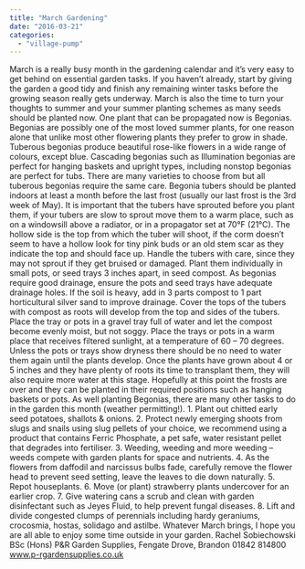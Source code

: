 ```yaml
---
title: "March Gardening"
date: "2016-03-21"
categories: 
  - "village-pump"
---
```


March is a really busy month in the gardening calendar and it’s very easy to get behind on essential garden tasks. If you haven’t already, start by giving the garden a good tidy and finish any remaining winter tasks before the growing season really gets underway. March is also the time to turn your thoughts to summer and your summer planting schemes as many seeds should be planted now. One plant that can be propagated now is Begonias. Begonias are possibly one of the most loved summer plants, for one reason alone that unlike most other flowering plants they prefer to grow in shade. Tuberous begonias produce beautiful rose-like flowers in a wide range of colours, except blue. Cascading begonias such as Illumination begonias are perfect for hanging baskets and upright types, including nonstop begonias are perfect for tubs. There are many varieties to choose from but all tuberous begonias require the same care. Begonia tubers should be planted indoors at least a month before the last frost (usually our last frost is the 3rd week of May). It is important that the tubers have sprouted before you plant them, if your tubers are slow to sprout move them to a warm place, such as on a windowsill above a radiator, or in a propagator set at 70°F (21°C). The hollow side is the top from which the tuber will shoot, if the corm doesn’t seem to have a hollow look for tiny pink buds or an old stem scar as they indicate the top and should face up. Handle the tubers with care, since they may not sprout if they get bruised or damaged. Plant them individually in small pots, or seed trays 3 inches apart, in seed compost. As begonias require good drainage, ensure the pots and seed trays have adequate drainage holes. If the soil is heavy, add in 3 parts compost to 1 part horticultural silver sand to improve drainage. Cover the tops of the tubers with compost as roots will develop from the top and sides of the tubers. Place the tray or pots in a gravel tray full of water and let the compost become evenly moist, but not soggy. Place the trays or pots in a warm place that receives filtered sunlight, at a temperature of 60 – 70 degrees. Unless the pots or trays show dryness there should be no need to water them again until the plants develop. Once the plants have grown about 4 or 5 inches and they have plenty of roots its time to transplant them, they will also require more water at this stage. Hopefully at this point the frosts are over and they can be planted in their required positions such as hanging baskets or pots. As well planting Begonias, there are many other tasks to do in the garden this month (weather permitting!). 1. Plant out chitted early seed potatoes, shallots & onions. 2. Protect newly emerging shoots from slugs and snails using slug pellets of your choice, we recommend using a product that contains Ferric Phosphate, a pet safe, water resistant pellet that degrades into fertiliser. 3. Weeding, weeding and more weeding – weeds compete with garden plants for space and nutrients. 4. As the flowers from daffodil and narcissus bulbs fade, carefully remove the flower head to prevent seed setting, leave the leaves to die down naturally. 5. Repot houseplants. 6. Move (or plant) strawberry plants undercover for an earlier crop. 7. Give watering cans a scrub and clean with garden disinfectant such as Jeyes Fluid, to help prevent fungal diseases. 8. Lift and divide congested clumps of perennials including hardy geraniums, crocosmia, hostas, solidago and astilbe. Whatever March brings, I hope you are all able to enjoy some time outside in your garden. Rachel Sobiechowski BSc (Hons) P&R Garden Supplies, Fengate Drove, Brandon 01842 814800 www.p-rgardensupplies.co.uk
